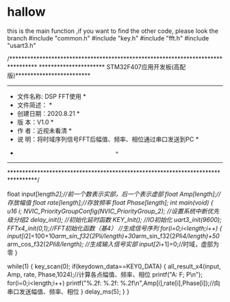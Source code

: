 # hallow
this is the main function ,if you want to find the other code, please look the branch
#include "common.h"
#include "key.h"
#include "fft.h"
#include "usart3.h"

/*********************************************************************************
********************** STM32F407应用开发板(高配版)*************************
**********************************************************************************
* 文件名称: DSP FFT使用                                                         *
* 文件简述：                                                                     *
* 创建日期：2020.8.21                                                          *
* 版    本：V1.0                                                                 *
* 作    者：近视未看清                                                               *
* 说    明：将时域序列信号FFT后幅值、频率、相位通过串口发送到PC                         * 
*                                     *
**********************************************************************************
*********************************************************************************/

float input[length*2];//前一个数表示实部，后一个表示虚部
float Amp[length];//存放幅值
float rate[length];//存放频率
float Phase[length];
int main(void)
{ 
	u16 i;
  NVIC_PriorityGroupConfig(NVIC_PriorityGroup_2); //设置系统中断优先级分组2
	delay_init();		  //初始化延时函数
	KEY_Init();	      //IO初始化
	uart3_init(9600);
	FFTx4_init(0,1);//FFT初始化函数（基4）
	//生成信号序列
	for(i=0;i<length;i++)
	{
		input[i*2]=100+10*arm_sin_f32(2*PI*i/length)+30*arm_sin_f32(2*PI*i*4/length)+50*arm_cos_f32(2*PI*i*8/length);	//生成输入信号实部
		input[2*i+1]=0;//时域，虚部为零
	}
	
  while(1)
	{
		key_scan(0);
		if(keydown_data==KEY0_DATA)
		{
			all_result_x4(input, Amp, rate, Phase,1024);//计算各点幅值、频率、相位
			printf("A:       F;    P\n");
			for(i=0;i<length;i++)
			printf("%.2f: %.2f: %.2f\n",Amp[i],rate[i],Phase[i]);//向串口发送幅值、频率、相位
		}
    delay_ms(5);
	}
}
